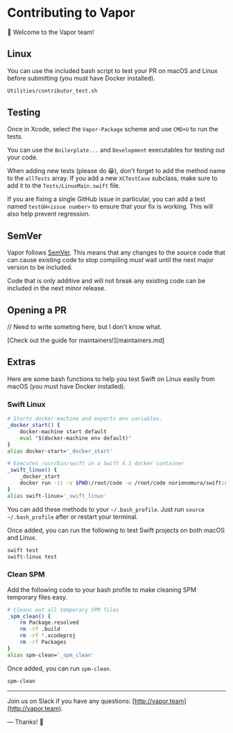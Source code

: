 # Contributing to Vapor

👋 Welcome to the Vapor team! 

## Linux

You can use the included bash script to test your PR on macOS and Linux before submitting (you must have Docker installed).

```sh
Utilities/contributor_test.sh 
```

## Testing

Once in Xcode, select the `Vapor-Package` scheme and use `CMD+U` to run the tests.

You can use the `Boilerplate...` and `Development` executables for testing out your code.

When adding new tests (please do 😁), don't forget to add the method name to the `allTests` array. 
If you add a new `XCTestCase` subclass, make sure to add it to the `Tests/LinuxMain.swift` file.

If you are fixing a single GitHub issue in particular, you can add a test named `testGH<issue number>` to ensure
that your fix is working. This will also help prevent regression.

## SemVer

Vapor follows [SemVer](https://semver.org). This means that any changes to the source code that can cause
existing code to stop compiling _must_ wait until the next major version to be included. 

Code that is only additive and will not break any existing code can be included in the next minor release.

## Opening a PR

// Need to write someting here, but I don't know what.

[Check out the guide for maintainers!][maintainers.md]

## Extras

Here are some bash functions to help you test Swift on Linux easily from macOS (you must have Docker installed).

### Swift Linux

```bash
# Starts docker-machine and exports env variables.
_docker_start() {
    docker-machine start default
    eval "$(docker-machine env default)"
}
alias docker-start='_docker_start'

# Executes /usr/bin/swift in a Swift 4.1 docker container
_swift_linux() {
    _docker_start
    docker run -it -v $PWD:/root/code -w /root/code norionomura/swift:swift-4.1-branch /usr/bin/swift $1
}
alias swift-linux='_swift_linux'
```

You can add these methods to your `~/.bash_profile`. Just run `source ~/.bash_profile` after or restart your terminal.

Once added, you can run the following to test Swift projects on both macOS and Linux.

```sh
swift test
swift-linux test
```

### Clean SPM

Add the following code to your bash profile to make cleaning SPM temporary files easy.

```bash
# Cleans out all temporary SPM files
_spm_clean() {
	rm Package.resolved
	rm -rf .build
	rm -rf *.xcodeproj
	rm -rf Packages
}
alias spm-clean='_spm_clean'
```

Once added, you can run `spm-clean`.

```sh
spm-clean
```

----------

Join us on Slack if you have any questions: [http://vapor.team](http://vapor.team).

&mdash; Thanks! 🙌
